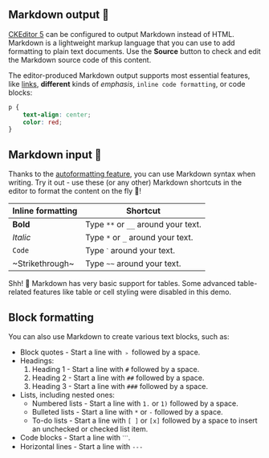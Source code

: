 ## Markdown output 🛫

[CKEditor 5](https://ckeditor.com/) can be configured to output Markdown instead of HTML. Markdown is a lightweight markup language that you can use to add formatting to plain text documents. Use the **Source** button to check and edit the Markdown source code of this content.

The editor-produced Markdown output supports most essential features, like [links](https://ckeditor.com/), **different** kinds of _emphasis_, `inline code formatting`, or code blocks:

```css
p {
    text-align: center;
    color: red;
}
```

## Markdown input 🛬

Thanks to the [autoformatting feature](https://ckeditor.com/docs/ckeditor5/latest/features/autoformat.html), you can use Markdown syntax when writing. Try it out - use these (or any other) Markdown shortcuts in the editor to format the content on the fly 🚀!

| Inline formatting | Shortcut |
| --- | --- |
| **Bold** | Type `**` or `__` around your text. |
| _Italic_ | Type `*` or `_` around your text. |
| `Code` | Type `ˋ` around your text. |
| ~Strikethrough~ | Type `~~` around your text. |

Shh! 🤫 Markdown has very basic support for tables. Some advanced table-related features like table or cell styling were disabled in this demo.

## Block formatting

You can also use Markdown to create various text blocks, such as:

*   Block quotes - Start a line with `﹥` followed by a space.
*   Headings:
    1.  Heading 1 - Start a line with `#` followed by a space.
    2.  Heading 2 - Start a line with `##` followed by a space.
    3.  Heading 3 - Start a line with `###` followed by a space.
*   Lists, including nested ones:
    *   Numbered lists - Start a line with `1.` or `1)` followed by a space.
    *   Bulleted lists - Start a line with `*` or `-` followed by a space.
    *   To-do lists - Start a line with `[ ]` or `[x]` followed by a space to insert an unchecked or checked list item.
*   Code blocks - Start a line with `ˋˋˋ`.
*   Horizontal lines - Start a line with `---`